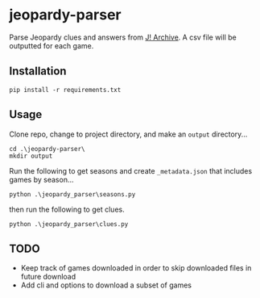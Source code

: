 # jeopardy-parser

Parse Jeopardy clues and answers from [J! Archive](https://j-archive.com/). A csv file will be outputted for each game.

## Installation

```
pip install -r requirements.txt
```

## Usage

Clone repo, change to project directory, and make an `output` directory...

```
cd .\jeopardy-parser\
mkdir output
```

Run the following to get seasons and create `_metadata.json` that includes games by season...

```
python .\jeopardy_parser\seasons.py
```

then run the following to get clues.

```
python .\jeopardy_parser\clues.py
```

## TODO
- Keep track of games downloaded in order to skip downloaded files in future download
- Add cli and options to download a subset of games